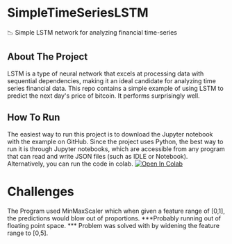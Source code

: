 # SimpleTimeSeriesLSTM
📉 Simple LSTM network for analyzing financial time-series

## About The Project
LSTM is a type of neural network that excels at processing data with sequential dependencies, making it an ideal candidate for analyzing time series financial data.
This repo contains a simple example of using LSTM to predict the next day's price of bitcoin. It performs surprisingly well. 

## How To Run
The easiest way to run this project is to download the Jupyter notebook with the example on GitHub. Since the project uses Python, the best way to run it is through Jupyter notebooks, which are accessible from any program that can read and write JSON files (such as IDLE or Notebook). 
Alternatively, you can run the code in colab. 
[![Open In Colab](https://colab.research.google.com/assets/colab-badge.svg)](https://colab.research.google.com/drive/14GRudIH3j-SmTvd41VG1t_kmvdyQJNXZ)

# Challenges
The Program used MinMaxScaler which when given a feature range of [0,1], the predictions would blow out of proportions. ***Probably running out of floating point space. *** Problem was solved with by widening the feature range to [0,5]. 
